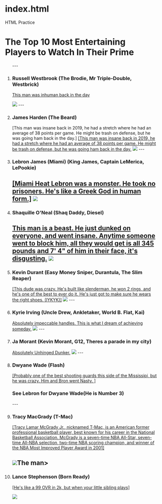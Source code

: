 # index.html
HTML Practice
<!DOCTYPE html>
<html>
<head>
<meta charset="utf-8">

<h1>The Top 10 Most Entertaining Players to Watch In Their Prime</h1>
<ol>
--- 
<li><h3>Russell Westbrook (The Brodie, Mr Triple-Double, Westbrick)</h3></li>

<a href="https://www.youtube.com/watch?v=8oXbCUdVU9Y">This man was inhuman back in the day</a>

<img src="https://a.espncdn.com/i/infographics/20161024_westbrook/jordan_stats8.jpg">
---   
<li><h3>James Harden (The Beard)</h3></li>
   [This man was insane back in 2019, he had a stretch where he had an average of 38 points per game. He might be trash on defense, but he was going ham back in the day.]
   <a href="https://www.youtube.com/watch?v=rHG4uHOY5SM">[This man was insane back in 2019, he had a stretch where he had an average of 38 points per game. He might be trash on defense, but he was going ham back in the day.</a>

<img src="https://pbs.twimg.com/media/EKrKWo9W4AAOiNz.jpg">
---
<li><h3>Lebron James (Miami) (King James, Captain LeMerica, LePookie)</h3></li>

   
   <a href="https://www.youtube.com/watch?v=qfOvIsHdMVk">[Miami Heat Lebron was a monster. He took no prisoners. He's like a Greek God in human form.]</a>
   <img src="https://www.jsonline.com/gcdn/-mm-/dfff082d1e4931b30569ae37195b6862a6a8ef8a/c=0-361-2915-2008/local/-/media/2018/05/22/USATODAY/USATODAY/636625868623447717-AP-APTOPIX-Heat-Bucks-Basketball-39255807.JPG">
---
<li><h3>Shaquille O'Neal (Shaq Daddy, Diesel)</h3></li>
   
   <a href="https://www.youtube.com/watch?v=3VlMSo7AXow&t=40s">This man is a beast. He just dunked on everyone, and went insane. Anytime someone went to block him, all they would get is all 345 pounds and 7' 4" of him in their face, it's disgusting.</a>
<img src="https://pbs.twimg.com/media/F3cI7-rXUAE989L.jpg">
---
<li><h3>Kevin Durant (Easy Money Sniper, Durantula, The Slim Reaper)</h3></li>
   <a href="https://www.youtube.com/watch?v=tTsXG8LXSF8">[This dude was crazy. He's built like slenderman, he won 2 rings, and he's one of the best to ever do it. He's just got to make sure he wears the right shoes. (IYKYK)]</a>
   <img src="https://jeffpearlman.com/wp-content/uploads/2020/07/f9c9b-screen-shot-2016-07-04-at-10.34.23-am.jpg">
---
<li><h3>Kyrie Irving (Uncle Drew, Ankletaker, World B. Flat, Kai)</h3></li>
   <a href="https://www.youtube.com/watch?v=ZNZq76uKz8I">Absolutely impeccable handles. This is what I dream of achieving someday.</a>
   <img src="https://upload.wikimedia.org/wikipedia/commons/0/08/Kyrie_Irving_%2830548520130%29.jpg">
---
<li><h3>Ja Morant (Kevin Morant, G12, Theres a parade in my city)</h3></li>
   <a href="https://www.youtube.com/watch?v=ARK5aoKBIw0">Absolutely Unhinged Dunker.</a>
   <img src="https://upload.wikimedia.org/wikipedia/commons/a/a1/Ja_Morant_2021.jpg">
---
<li><h3>Dwyane Wade (Flash)</h3></li>

   <a href="https://www.youtube.com/watch?v=dU3OFJad0X8">[Probably one of the best shooting guards this side of the Mississipi, but he was crazy. Him and Bron went Nasty. ]</a>
   <h3>See Lebron for Dwyane Wade(He is Number 3)</h3>
---

<li><h3>Tracy MacGrady (T-Mac)</h3></li>


<a href="https://www.youtube.com/watch?v=aEqOlYjbaQw">[Tracy Lamar McGrady Jr., nicknamed T-Mac, is an American former professional basketball player, best known for his career in the National Basketball Association. McGrady is a seven-time NBA All-Star, seven-time All-NBA selection, two-time NBA scoring champion, and winner of the NBA Most Improved Player Award in 2001]</a>

<img src="https://images2.minutemediacdn.com/image/upload/c_fill,w_720,ar_16:9,f_auto,q_auto,g_auto/shape/cover/sport/d4627c41abd99f569b157d269181284b7029b07099e76992c8f1d2a2839f0828.jpg">The man>
---   
<li><h3>Lance Stephenson (Born Ready)</h3></li>

 <a href="https://www.youtube.com/watch?v=8ZzhwP_4PR4">[He's like a 99 OVR in 2k, but when your little sibling plays]</a>

 <img src="https://upload.wikimedia.org/wikipedia/commons/thumb/f/f4/Lance_Stephenson_2018.jpg/800px-Lance_Stephenson_2018.jpg">
